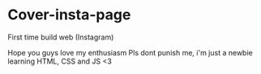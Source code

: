 # Cover-insta-page

First time build web (Instagram)

Hope you guys love my enthusiasm
Pls dont punish me, i'm just a newbie learning HTML, CSS and JS <3

